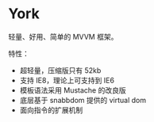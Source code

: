 # York

轻量、好用、简单的 MVVM 框架。


特性：


* 超轻量，压缩版只有 52kb
* 支持 IE8，理论上可支持到 IE6
* 模板语法采用 Mustache 的改良版
* 底层基于 snabbdom 提供的 virtual dom
* 面向指令的扩展机制

